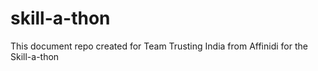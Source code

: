 # skill-a-thon

This document repo created for Team Trusting India from Affinidi for the Skill-a-thon


